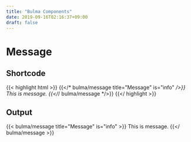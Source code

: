 ```yaml
---
title: "Bulma Components"
date: 2019-09-16T02:16:37+09:00
draft: false
---
```


# Message

## Shortcode

{{< highlight html >}}
{{</* bulma/message title="Message" is="info" */>}}
  This is message.
{{</*/ bulma/message */>}}
{{</ highlight >}}

## Output

{{< bulma/message title="Message" is="info" >}}
  This is message.
{{</ bulma/message >}}
